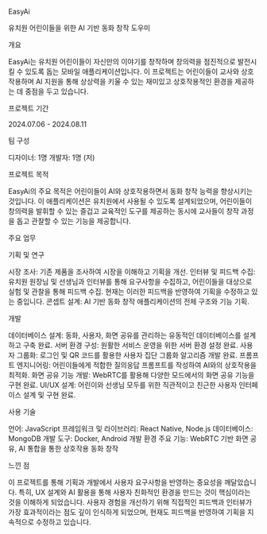 EasyAi

유치원 어린이들을 위한 AI 기반 동화 창작 도우미

개요

EasyAi는 유치원 어린이들이 자신만의 이야기를 창작하며 창의력을 점진적으로 발전시킬 수 있도록 돕는 모바일 애플리케이션입니다. 이 프로젝트는 어린이들이 교사와 상호작용하며 AI 지원을 통해 상상력을 키울 수 있는 재미있고 상호작용적인 환경을 제공하는 데 중점을 두고 있습니다.

프로젝트 기간

2024.07.06 - 2024.08.11

팀 구성

디자이너: 1명 
개발자: 1명 (저)

프로젝트 목적

EasyAi의 주요 목적은 어린이들이 AI와 상호작용하면서 동화 창작 능력을 향상시키는 것입니다. 이 애플리케이션은 유치원에서 사용될 수 있도록 설계되었으며, 어린이들이 창의력을 발휘할 수 있는 즐겁고 교육적인 도구를 제공하는 동시에 교사들이 창작 과정을 돕고 관찰할 수 있는 기능을 제공합니다.

주요 업무

기획 및 연구

시장 조사: 기존 제품을 조사하여 시장을 이해하고 기획을 개선.
인터뷰 및 피드백 수집: 유치원 원장님 및 선생님과 인터뷰를 통해 요구사항을 수집하고, 어린이들을 대상으로 실험 및 관찰을 통해 피드백 수집. 현재는 이러한 피드백을 반영하여 기획을 수정하고 있는 중입니다.
콘셉트 설계: AI 기반 동화 창작 애플리케이션의 전체 구조와 기능 기획.

개발

데이터베이스 설계: 동화, 사용자, 화면 공유를 관리하는 유동적인 데이터베이스를 설계하고 구축 완료.
서버 환경 구성: 원활한 서비스 운영을 위한 서버 환경 설정 완료.
사용자 그룹화: 로그인 및 QR 코드를 활용한 사용자 집단 그룹화 알고리즘 개발 완료.
프롬프트 엔지니어링: 어린이들에게 적합한 질의응답 프롬프트를 작성하여 AI와의 상호작용을 최적화.
화면 공유 기능 개발: WebRTC를 활용해 다양한 모드에서의 화면 공유 기능을 구현 완료.
UI/UX 설계: 어린이와 선생님 모두를 위한 직관적이고 친근한 사용자 인터페이스 설계 및 구현 완료.

사용 기술

언어: JavaScript
프레임워크 및 라이브러리: React Native, Node.js
데이터베이스: MongoDB
개발 도구: Docker, Android 개발 환경
주요 기능: WebRTC 기반 화면 공유, AI 통합을 통한 상호작용 동화 창작

느낀 점

이 프로젝트를 통해 기획과 개발에서 사용자 요구사항을 반영하는 중요성을 깨달았습니다. 특히, UX 설계와 AI 활용을 통해 사용자 친화적인 환경을 만드는 것이 핵심이라는 것을 이해하게 되었습니다. 사용자 경험을 개선하기 위해 직접적인 피드백과 인터뷰가 가장 효과적이라는 점도 깊이 인식하게 되었으며, 현재도 피드백을 반영하여 기획을 지속적으로 수정하고 있습니다.
